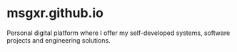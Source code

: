 # msgxr.github.io
Personal digital platform where I offer my self-developed systems, software projects and engineering solutions.
